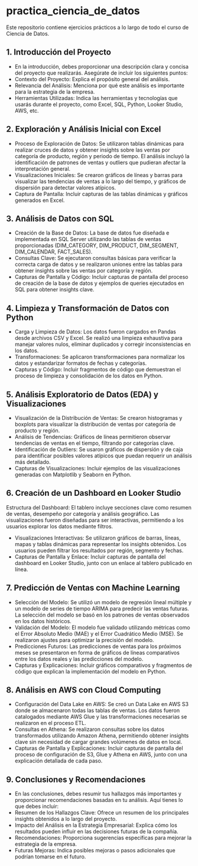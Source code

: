 # practica_ciencia_de_datos
Este repositorio contiene ejercicios prácticos a lo largo de todo el curso de Ciencia de Datos.

## 1. Introducción del Proyecto
* En la introducción, debes proporcionar una descripción clara y concisa del proyecto que realizarás. Asegúrate de incluir los siguientes puntos:
* Contexto del Proyecto: Explica el propósito general del análisis.
* Relevancia del Análisis: Menciona por qué este análisis es importante para la estrategia de la empresa.
* Herramientas Utilizadas: Indica las herramientas y tecnologías que usarás durante el proyecto, como Excel, SQL, Python, Looker Studio, AWS, etc.

## 2. Exploración y Análisis Inicial con Excel
* Proceso de Exploración de Datos: Se utilizaron tablas dinámicas para realizar cruces de datos y obtener insights sobre las ventas por categoría de producto, región y periodo de tiempo. El análisis incluyó la identificación de patrones de ventas y outliers que pudieran afectar la interpretación general.
* Visualizaciones Iniciales: Se crearon gráficos de líneas y barras para visualizar las tendencias de ventas a lo largo del tiempo, y gráficos de dispersión para detectar valores atípicos.
* Captura de Pantalla: Incluir capturas de las tablas dinámicas y gráficos generados en Excel.

## 3. Análisis de Datos con SQL
* Creación de la Base de Datos: La base de datos fue diseñada e implementada en SQL Server utilizando las tablas de ventas proporcionadas (DIM_CATEGORY, DIM_PRODUCT, DIM_SEGMENT, DIM_CALENDAR, FACT_SALES).
* Consultas Clave: Se ejecutaron consultas básicas para verificar la correcta carga de datos y se realizaron uniones entre las tablas para obtener insights sobre las ventas por categoría y región.
* Capturas de Pantalla y Código: Incluir capturas de pantalla del proceso de creación de la base de datos y ejemplos de queries ejecutados en SQL para obtener insights clave.

## 4. Limpieza y Transformación de Datos con Python
* Carga y Limpieza de Datos: Los datos fueron cargados en Pandas desde archivos CSV y Excel. Se realizó una limpieza exhaustiva para manejar valores nulos, eliminar duplicados y corregir inconsistencias en los datos.
* Transformaciones: Se aplicaron transformaciones para normalizar los datos y estandarizar formatos de fechas y categorías.
* Capturas y Código: Incluir fragmentos de código que demuestran el proceso de limpieza y consolidación de los datos en Python.

## 5. Análisis Exploratorio de Datos (EDA) y Visualizaciones
* Visualización de la Distribución de Ventas: Se crearon histogramas y boxplots para visualizar la distribución de ventas por categoría de producto y región.
* Análisis de Tendencias: Gráficos de líneas permitieron observar tendencias de ventas en el tiempo, filtrando por categorías clave.
* Identificación de Outliers: Se usaron gráficos de dispersión y de caja para identificar posibles valores atípicos que puedan requerir un análisis más detallado.
* Capturas de Visualizaciones: Incluir ejemplos de las visualizaciones generadas con Matplotlib y Seaborn en Python.

## 6. Creación de un Dashboard en Looker Studio
Estructura del Dashboard: El tablero incluye secciones clave como resumen de ventas, desempeño por categoría y análisis geográfico. Las visualizaciones fueron diseñadas para ser interactivas, permitiendo a los usuarios explorar los datos mediante filtros.

* Visualizaciones Interactivas: Se utilizaron gráficos de barras, líneas, mapas y tablas dinámicas para representar los insights obtenidos. Los usuarios pueden filtrar los resultados por región, segmento y fechas.
* Capturas de Pantalla y Enlace: Incluir capturas de pantalla del dashboard en Looker Studio, junto con un enlace al tablero publicado en línea.

## 7. Predicción de Ventas con Machine Learning
* Selección del Modelo: Se utilizó un modelo de regresión lineal múltiple y un modelo de series de tiempo ARIMA para predecir las ventas futuras. La selección del modelo se basó en los patrones de ventas observados en los datos históricos.
* Validación del Modelo: El modelo fue validado utilizando métricas como el Error Absoluto Medio (MAE) y el Error Cuadrático Medio (MSE). Se realizaron ajustes para optimizar la precisión del modelo.
* Predicciones Futuros: Las predicciones de ventas para los próximos meses se presentaron en forma de gráficos de líneas comparativos entre los datos reales y las predicciones del modelo.
* Capturas y Explicaciones: Incluir gráficos comparativos y fragmentos de código que explican la implementación del modelo en Python.

## 8. Análisis en AWS con Cloud Computing
* Configuración del Data Lake en AWS: Se creó un Data Lake en AWS S3 donde se almacenaron todas las tablas de ventas. Los datos fueron catalogados mediante AWS Glue y las transformaciones necesarias se realizaron en el proceso ETL.
* Consultas en Athena: Se realizaron consultas sobre los datos transformados utilizando Amazon Athena, permitiendo obtener insights clave sin necesidad de cargar grandes volúmenes de datos en local.
* Capturas de Pantalla y Explicaciones: Incluir capturas de pantalla del proceso de configuración de S3, Glue y Athena en AWS, junto con una explicación detallada de cada paso.

## 9. Conclusiones y Recomendaciones
* En las conclusiones, debes resumir tus hallazgos más importantes y proporcionar recomendaciones basadas en tu análisis. Aquí tienes lo que debes incluir:
* Resumen de los Hallazgos Clave: Ofrece un resumen de los principales insights obtenidos a lo largo del proyecto.
* Impacto del Análisis en la Estrategia Empresarial: Explica cómo los resultados pueden influir en las decisiones futuras de la compañía. 
* Recomendaciones: Proporciona sugerencias específicas para mejorar la estrategia de la empresa.
* Futuras Mejoras: Indica posibles mejoras o pasos adicionales que podrían tomarse en el futuro. 

